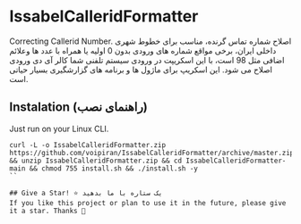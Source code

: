 # IssabelCalleridFormatter
Correcting Callerid Number.
اصلاح شماره تماس گرنده، مناسب برای خطوط شهری داخلی ایران، برخی مواقع شماره های ورودی بدون 0 اولیه یا همراه با عدد ها وعلائم اضافی مثل 98 است، با این اسکریپت در ورودی سیستم تلفنی شما کالر آی دی ورودی اصلاح می شود. این اسکریپ برای ماژول ها و برنامه های گزارشگیری بسیار حیاتی است.
## Instalation (راهنمای نصب)
Just run on your Linux CLI.
```
curl -L -o IssabelCalleridFormatter.zip https://github.com/voipiran/IssabelCalleridFormatter/archive/master.zip && unzip IssabelCalleridFormatter.zip && cd IssabelCalleridFormatter-main && chmod 755 install.sh && ./install.sh -y
``

## Give a Star! ⭐ یک ستاره با ما بدهید
If you like this project or plan to use it in the future, please give it a star. Thanks 🙏
